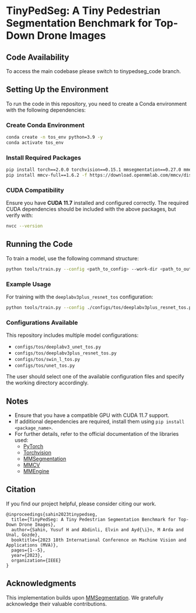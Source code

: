 # TinyPedSeg: A Tiny Pedestrian Segmentation Benchmark for Top-Down Drone Images

## Code Availability
To access the main codebase please switch to tinypedseg_code branch.

## Setting Up the Environment
To run the code in this repository, you need to create a Conda environment with the following dependencies:

### Create Conda Environment
```sh
conda create -n tos_env python=3.9 -y
conda activate tos_env
```

### Install Required Packages
```sh
pip install torch==2.0.0 torchvision==0.15.1 mmsegmentation==0.27.0 mmengine==0.10.1
pip install mmcv-full==1.6.2 -f https://download.openmmlab.com/mmcv/dist/cu117/torch2.0.0/index.html
```

### CUDA Compatibility
Ensure you have **CUDA 11.7** installed and configured correctly. The required CUDA dependencies should be included with the above packages, but verify with:
```sh
nvcc --version
```

## Running the Code
To train a model, use the following command structure:
```sh
python tools/train.py --config <path_to_config> --work-dir <path_to_output_directory>
```

### Example Usage
For training with the `deeplabv3plus_resnet_tos` configuration:
```sh
python tools/train.py --config ./configs/tos/deeplabv3plus_resnet_tos.py --work-dir ./work_dirs/deeplabv3plus_resnet
```

### Configurations Available
This repository includes multiple model configurations:
- `configs/tos/deeplabv3_unet_tos.py`
- `configs/tos/deeplabv3plus_resnet_tos.py`
- `configs/tos/swin_l_tos.py`
- `configs/tos/unet_tos.py`

The user should select one of the available configuration files and specify the working directory accordingly.

## Notes
- Ensure that you have a compatible GPU with CUDA 11.7 support.
- If additional dependencies are required, install them using `pip install <package_name>`.
- For further details, refer to the official documentation of the libraries used:
  - [PyTorch](https://pytorch.org/)
  - [Torchvision](https://github.com/pytorch/vision)
  - [MMSegmentation](http://github.com/open-mmlab/mmsegmentation)
  - [MMCV](https://github.com/open-mmlab/mmcv)
  - [MMEngine](https://github.com/open-mmlab/mmengine)

## Citation
If you find our project helpful, please consider citing our work. 

```
@inproceedings{sahin2023tinypedseg,
  title={TinyPedSeg: A Tiny Pedestrian Segmentation Benchmark for Top-Down Drone Images},
  author={Sahin, Yusuf H and Abdinli, Elvin and Ayd{\i}n, M Arda and Unal, Gozde},
  booktitle={2023 18th International Conference on Machine Vision and Applications (MVA)},
  pages={1--5},
  year={2023},
  organization={IEEE}
}
```

## Acknowledgments
This implementation builds upon [MMSegmentation](https://github.com/open-mmlab/mmsegmentation). We gratefully acknowledge their valuable contributions.
